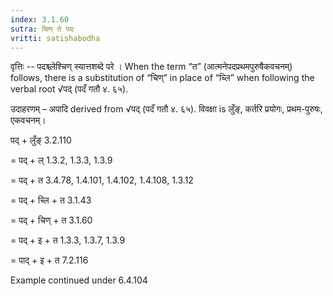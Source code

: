 ```yaml
---
index: 3.1.60
sutra: चिण् ते पदः
vritti: satishabodha
---
```



वृत्तिः -- पदश्च्लेश्चिण् स्यात्तशब्दे परे । When the term “त” (आत्मनेपदप्रथमपुरुषैकवचनम्) follows, there is a substitution of “चिण्” in place of “च्लि” when following the verbal root √पद् (पदँ गतौ ४. ६५).


उदाहरणम् – अपादि derived from √पद् (पदँ गतौ ४. ६५). विवक्षा is लुँङ्, कर्तरि प्रयोगः, प्रथम-पुरुषः, एकवचनम्।


पद् + लुँङ् 3.2.110

= पद् + ल् 1.3.2, 1.3.3, 1.3.9

= पद् + त 3.4.78, 1.4.101, 1.4.102, 1.4.108, 1.3.12

= पद् + च्लि + त 3.1.43

= पद् + चिण् + त 3.1.60

= पद् + इ + त 1.3.3, 1.3.7, 1.3.9

= पाद् + इ + त 7.2.116


Example continued under 6.4.104

